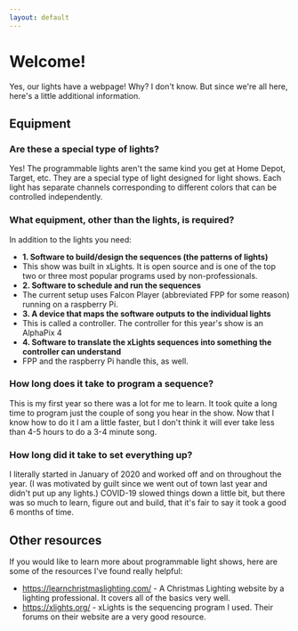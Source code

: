 ```yaml
---
layout: default
---
```


# Welcome!

Yes, our lights have a webpage! Why? I don't know. But since we're all here, here's a little additional information.

## Equipment
### Are these a special type of lights?
Yes! The programmable lights aren't the same kind you get at Home Depot, Target, etc. They are a special type of light designed for light shows. Each light has separate channels corresponding to different colors that can be controlled independently.

### What equipment, other than the lights, is required?
In addition to the lights you need:
- **1. Software to build/design the sequences (the patterns of lights)** 
- This show was built in xLights. It is open source and is one of the top two or three most popular programs used by non-professionals. 
- **2. Software to schedule and run the sequences**
- The current setup uses Falcon Player (abbreviated FPP for some reason) running on a raspberry Pi.
- **3. A device that maps the software outputs to the individual lights**
- This is called a controller. The controller for this year's show is an AlphaPix 4
- **4. Software to translate the xLights sequences into something the controller can understand**
- FPP and the raspberry Pi handle this, as well.

### How long does it take to program a sequence?
This is my first year so there was a lot for me to learn. It took quite a long time to program just the couple of song you hear in the show. Now that I know how to do it I am a little faster, but I don't think it will ever take less than 4-5 hours to do a 3-4 minute song. 

### How long did it take to set everything up?
I literally started in January of 2020 and worked off and on throughout the year. (I was motivated by guilt since we went out of town last year and didn't put up any lights.) COVID-19 slowed things down a little bit, but there was so much to learn, figure out and build, that it's fair to say it took a good 6 months of time.

## Other resources
If you would like to learn more about programmable light shows, here are some of the resources I've found really helpful:
- https://learnchristmaslighting.com/ - A Christmas Lighting website by a lighting professional. It covers all of the basics very well. 
- https://xlights.org/ - xLights is the sequencing program I used. Their forums on their website are a very good resource. 
